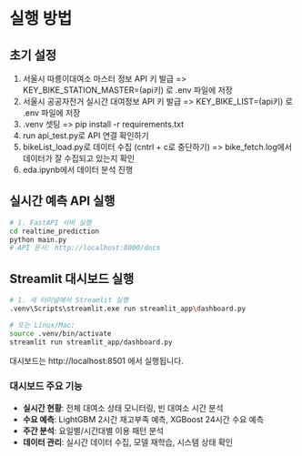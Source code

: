# 실행 방법

## 초기 설정

1. 서울시 따릉이대여소 마스터 정보 API 키 발급 => KEY_BIKE_STATION_MASTER=(api키) 로 .env 파일에 저장
2. 서울시 공공자전거 실시간 대여정보 API 키 발급 => KEY_BIKE_LIST=(api키) 로 .env 파일에 저장
3. .venv 셋팅 => pip install -r requirements.txt
4. run api_test.py로 API 연결 확인하기
5. bikeList_load.py로 데이터 수집 (cntrl + c로 중단하기) => bike_fetch.log에서 데이터가 잘 수집되고 있는지 확인
6. eda.ipynb에서 데이터 분석 진행

## 실시간 예측 API 실행

```bash
# 1. FastAPI 서버 실행
cd realtime_prediction
python main.py
# API 문서: http://localhost:8000/docs
```

## Streamlit 대시보드 실행

```bash
# 1. 새 터미널에서 Streamlit 실행
.venv\Scripts\streamlit.exe run streamlit_app\dashboard.py

# 또는 Linux/Mac:
source .venv/bin/activate
streamlit run streamlit_app/dashboard.py
```

대시보드는 http://localhost:8501 에서 실행됩니다.

### 대시보드 주요 기능
- **실시간 현황**: 전체 대여소 상태 모니터링, 빈 대여소 시간 분석
- **수요 예측**: LightGBM 2시간 재고부족 예측, XGBoost 24시간 수요 예측
- **주간 분석**: 요일별/시간대별 이용 패턴 분석
- **데이터 관리**: 실시간 데이터 수집, 모델 재학습, 시스템 상태 확인
